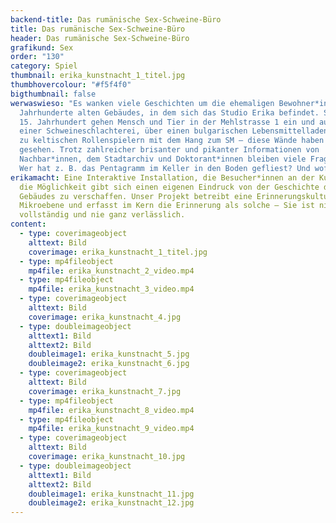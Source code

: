 ```yaml
---
backend-title: Das rumänische Sex-Schweine-Büro
title: Das rumänische Sex-Schweine-Büro
header: Das rumänische Sex-Schweine-Büro
grafikund: Sex
order: "130"
category: Spiel
thumbnail: erika_kunstnacht_1_titel.jpg
thumbhovercolour: "#f5f4f0"
bigthumbnail: false
werwaswieso: "Es wanken viele Geschichten um die ehemaligen Bewohner*innen des
  Jahrhunderte alten Gebäudes, in dem sich das Studio Erika befindet. Seit dem
  15. Jahrhundert gehen Mensch und Tier in der Mehlstrasse 1 ein und aus. Von
  einer Schweineschlachterei, über einen bulgarischen Lebensmittelladen bis hin
  zu keltischen Rollenspielern mit dem Hang zum SM – diese Wände haben einiges
  gesehen. Trotz zahlreicher brisanter und pikanter Informationen von
  Nachbar*innen, dem Stadtarchiv und Doktorant*innen bleiben viele Fragen offen:
  Wer hat z. B. das Pentagramm im Keller in den Boden gefliest? Und wofür?"
erikamacht: Eine Interaktive Installation, die Besucher*innen an der KunstNacht
  die Möglichkeit gibt sich einen eigenen Eindruck von der Geschichte des
  Gebäudes zu verschaffen. Unser Projekt betreibt eine Erinnerungskultur auf
  Mikroebene und erfasst im Kern die Erinnerung als solche – Sie ist niemals
  vollständig und nie ganz verlässlich.
content:
  - type: coverimageobject
    alttext: Bild
    coverimage: erika_kunstnacht_1_titel.jpg
  - type: mp4fileobject
    mp4file: erika_kunstnacht_2_video.mp4
  - type: mp4fileobject
    mp4file: erika_kunstnacht_3_video.mp4
  - type: coverimageobject
    alttext: Bild
    coverimage: erika_kunstnacht_4.jpg
  - type: doubleimageobject
    alttext1: Bild
    alttext2: Bild
    doubleimage1: erika_kunstnacht_5.jpg
    doubleimage2: erika_kunstnacht_6.jpg
  - type: coverimageobject
    alttext: Bild
    coverimage: erika_kunstnacht_7.jpg
  - type: mp4fileobject
    mp4file: erika_kunstnacht_8_video.mp4
  - type: mp4fileobject
    mp4file: erika_kunstnacht_9_video.mp4
  - type: coverimageobject
    alttext: Bild
    coverimage: erika_kunstnacht_10.jpg
  - type: doubleimageobject
    alttext1: Bild
    alttext2: Bild
    doubleimage1: erika_kunstnacht_11.jpg
    doubleimage2: erika_kunstnacht_12.jpg
---
```

